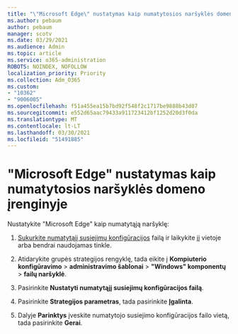 ```yaml
---
title: "\"Microsoft Edge\" nustatymas kaip numatytosios naršyklės domeno įrenginyje"
ms.author: pebaum
author: pebaum
manager: scotv
ms.date: 03/29/2021
ms.audience: Admin
ms.topic: article
ms.service: o365-administration
ROBOTS: NOINDEX, NOFOLLOW
localization_priority: Priority
ms.collection: Adm_O365
ms.custom:
- "10362"
- "9006005"
ms.openlocfilehash: f51a455ea15b7bd92f548f2c1717be9888b43d07
ms.sourcegitcommit: e552d65aac79433a911723412bf1252d20d3f0da
ms.translationtype: MT
ms.contentlocale: lt-LT
ms.lasthandoff: 03/30/2021
ms.locfileid: "51491885"
---
```

# <a name="set-microsoft-edge-as-the-default-browser-on-a-domain-joined-device"></a>"Microsoft Edge" nustatymas kaip numatytosios naršyklės domeno įrenginyje

Nustatykite "Microsoft Edge" kaip numatytąją naršyklę: 

1. [Sukurkite numatytąjį susiejimų konfigūracijos](https://go.microsoft.com/fwlink/?linkid=2132437) failą ir laikykite jį vietoje arba bendrai naudojamas tinkle.

1. Atidarykite grupės strategijos rengyklę, tada eikite į **Kompiuterio konfigūravimo**  >  **administravimo šablonai**  >  **"Windows" komponentų**  >  **failų naršyklė**.

1. Pasirinkite **Nustatyti numatytąjį susiejimų konfigūracijos failą**.

1. Pasirinkite **Strategijos parametras**, tada pasirinkite **Įgalinta**.

1. Dalyje **Parinktys** įveskite numatytojo susiejimo konfigūracijos failo vietą, tada pasirinkite **Gerai**.

